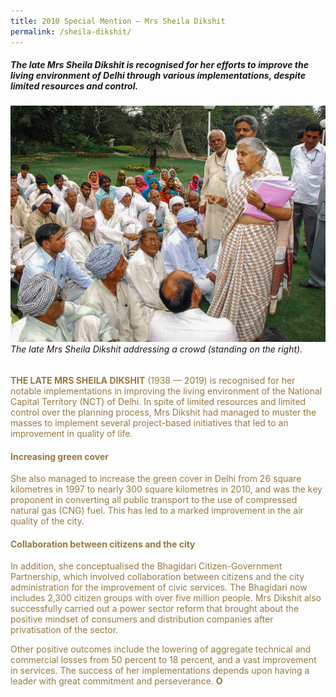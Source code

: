 ```yaml
---
title: 2010 Special Mention — Mrs Sheila Dikshit
permalink: /sheila-dikshit/
---
```


##### The late Mrs Sheila Dikshit is recognised for her efforts to improve the living environment of Delhi through various implementations, despite limited resources and control.

###### ![Sheila Dikshit](/images/special-mentions/sheila-dikshit.jpg)*The late Mrs Sheila Dikshit addressing a crowd (standing on the right).*

<b><font color="#967942">THE LATE MRS SHEILA DIKSHIT<font></b> (1938 — 2019) is recognised for her notable implementations in improving the living environment of the National Capital Territory (NCT) of Delhi. In spite of limited resources and limited control over the planning process, Mrs Dikshit had managed to muster the masses to implement several project-based initiatives that led to an improvement in quality of life. 

#### **Increasing green cover**

She also managed to increase the green cover in Delhi from 26 square kilometres in 1997 to nearly 300 square kilometres in 2010, and was the key proponent in converting all public transport to the use of compressed natural gas (CNG) fuel. This has led to a marked improvement in the air quality of the city.

#### **Collaboration between citizens and the city**

In addition, she conceptualised the Bhagidari Citizen-Government Partnership, which involved collaboration between citizens and the city administration for the improvement of civic services. The Bhagidari now includes 2,300 citizen groups with over five million people. Mrs Dikshit also successfully carried out a power sector reform that brought about the positive mindset of consumers and distribution companies after privatisation of the sector. 

Other positive outcomes include the lowering of aggregate technical and commercial losses from 50 percent to 18 percent, and a vast improvement in services. The success of her implementations depends upon having a leader with great commitment and perseverance. **<font color="#967942">O</font>**
